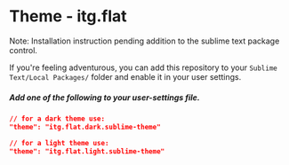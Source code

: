 # Theme - itg.flat

Note: Installation instruction pending addition to the sublime text package control.

If you're feeling adventurous, you can add this repository to your
`Sublime Text/Local Packages/` folder and enable it in your user settings.

##### Add one of the following to your user-settings file.

```json
// for a dark theme use:
"theme": "itg.flat.dark.sublime-theme"

// for a light theme use:
"theme": "itg.flat.light.sublime-theme"
```
